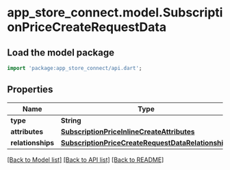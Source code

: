 # app_store_connect.model.SubscriptionPriceCreateRequestData

## Load the model package
```dart
import 'package:app_store_connect/api.dart';
```

## Properties
Name | Type | Description | Notes
------------ | ------------- | ------------- | -------------
**type** | **String** |  | 
**attributes** | [**SubscriptionPriceInlineCreateAttributes**](SubscriptionPriceInlineCreateAttributes.md) |  | [optional] 
**relationships** | [**SubscriptionPriceCreateRequestDataRelationships**](SubscriptionPriceCreateRequestDataRelationships.md) |  | 

[[Back to Model list]](../README.md#documentation-for-models) [[Back to API list]](../README.md#documentation-for-api-endpoints) [[Back to README]](../README.md)


